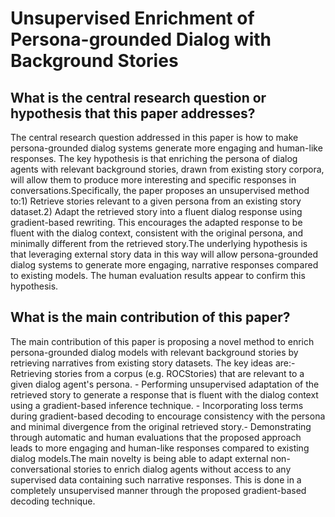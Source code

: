 # Unsupervised Enrichment of Persona-grounded Dialog with Background   Stories

## What is the central research question or hypothesis that this paper addresses?

The central research question addressed in this paper is how to make persona-grounded dialog systems generate more engaging and human-like responses. The key hypothesis is that enriching the persona of dialog agents with relevant background stories, drawn from existing story corpora, will allow them to produce more interesting and specific responses in conversations.Specifically, the paper proposes an unsupervised method to:1) Retrieve stories relevant to a given persona from an existing story dataset.2) Adapt the retrieved story into a fluent dialog response using gradient-based rewriting. This encourages the adapted response to be fluent with the dialog context, consistent with the original persona, and minimally different from the retrieved story.The underlying hypothesis is that leveraging external story data in this way will allow persona-grounded dialog systems to generate more engaging, narrative responses compared to existing models. The human evaluation results appear to confirm this hypothesis.


## What is the main contribution of this paper?

The main contribution of this paper is proposing a novel method to enrich persona-grounded dialog models with relevant background stories by retrieving narratives from existing story datasets. The key ideas are:- Retrieving stories from a corpus (e.g. ROCStories) that are relevant to a given dialog agent's persona. - Performing unsupervised adaptation of the retrieved story to generate a response that is fluent with the dialog context using a gradient-based inference technique. - Incorporating loss terms during gradient-based decoding to encourage consistency with the persona and minimal divergence from the original retrieved story.- Demonstrating through automatic and human evaluations that the proposed approach leads to more engaging and human-like responses compared to existing dialog models.The main novelty is being able to adapt external non-conversational stories to enrich dialog agents without access to any supervised data containing such narrative responses. This is done in a completely unsupervised manner through the proposed gradient-based decoding technique.
